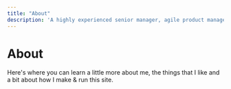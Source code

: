 ```yaml
---
title: "About"
description: 'A highly experienced senior manager, agile product manager and web development lead. Check out <a href="/about/cv/">my CV!</a>'
---
```


# About

Here's where you can learn a little more about me, the things that I like and a bit about how I make & run this site.